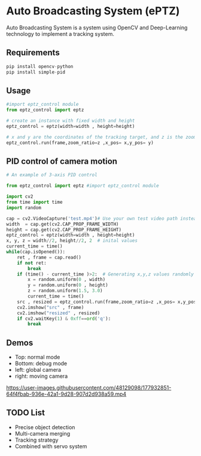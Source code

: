 # Auto Broadcasting System (ePTZ)
Auto Broadcasting System is a system using OpenCV and Deep-Learning technology to implement a tracking system.

## Requirements

```python
pip install opencv-python
pip install simple-pid 
```
## Usage
```python
#import eptz_control module
from eptz_control import eptz 

# create an instance with fixed width and height
eptz_control = eptz(width=width , height=height) 

# x and y are the coordinates of the tracking target, and z is the zooming ratio
eptz_control.run(frame,zoom_ratio=z ,x_pos= x,y_pos= y) 
```

## PID control of camera motion

```python
# An example of 3-axis PID control

from eptz_control import eptz #import eptz_control module

import cv2
from time import time
import random

cap = cv2.VideoCapture('test.mp4')# Use your own test video path instead of this
width  = cap.get(cv2.CAP_PROP_FRAME_WIDTH)
height = cap.get(cv2.CAP_PROP_FRAME_HEIGHT)
eptz_control = eptz(width=width , height=height) 
x, y, z = width//2, height//2, 2  # inital values 
current_time = time()
while(cap.isOpened()):
    ret , frame = cap.read()
    if not ret:
        break
    if (time() - current_time )>2:  # Generating x,y,z values randomly every 2 seconds
        x = random.uniform(0 , width) 
        y = random.uniform(0 , height)
        z = random.uniform(1.5, 3.0)
        current_time = time()
    src , resized = eptz_control.run(frame,zoom_ratio=z ,x_pos= x,y_pos= y)
    cv2.imshow("src" , frame)
    cv2.imshow("resized" , resized)
    if cv2.waitKey(1) & 0xff==ord('q'):
        break
```

## Demos
* Top: normal mode    
* Bottom: debug mode
* left: global camera 
* right: moving camera



https://user-images.githubusercontent.com/48129098/177932851-64f4fbab-936e-42a1-9d28-907d2d938a59.mp4

## TODO List

* Precise object detection
* Multi-camera merging
* Tracking strategy
* Combined with servo system




